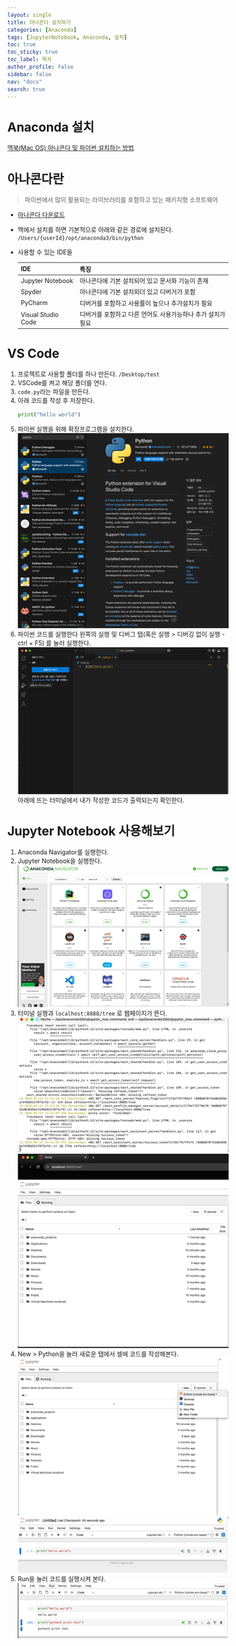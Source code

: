 ```yaml
---
layout: single
title: 아나콘다 설치하기
categories: [Anaconda]
tags: [JupyterNotebook, Anaconda, 설치]
toc: true
toc_sticky: true
toc_label: 목차
author_profile: false
sidebar: false
nav: "docs"
search: true
---
```



# Anaconda 설치

[맥북\(Mac OS\) 아나콘다 및 파이썬 설치하는 방법](https://travislife.tistory.com/26)

# 아나콘다란
> 파이썬에서 많이 활용되는 라이브러리를 포함하고 있는 패키지형 소프트웨어

- [아나콘다 다운로드](https://www.anaconda.com)

- 맥에서 설치를 하면 기본적으로 아래와 같은 경로에 설치된다.
`/Users/{userId}/opt/anaconda3/bin/python`

- 사용할 수 있는 IDE들

  |IDE|특징|
  |---|---|
  |Jupyter Notebook| 아나콘다에 기본 설치되어 있고 문서화 기능이 존재|
  |Spyder| 아나콘다에 기본 설치외더 있고 디버거가 포함|
  |PyCharm|디버거를 포함하고 사용률이 높으나 추가설치가 필요|
  |Visual Studio Code| 디버거를 포함하고 다른 언어도 사용가능하나 추가 설치가 필요|


# VS Code
1. 프로젝트로 사용할 폴더를 하나 만든다. `/Desktop/test`
2. VSCode를 켜고 해당 폴더를 연다.
3. `code.py`라는 파일을 만든다.
4. 아래 코드를 작성 후 저장한다.
   ```python
   print("hello world")
   ```
5. 파이썬 실행을 위해 확장프로그램을 설치한다.
   ![](/assets/images/20250203/anaconda/1.png)
6. 파이썬 코드를 실행한다
   왼쪽의 실행 및 디버그 탭(혹은 실행 > 디버깅 없이 실행 - ctrl + F5) 를 눌러 실행한다.
   ![](/assets/images/20250203/anaconda/2.png)
   아래에 뜨는 터미널에서 내가 작성한 코드가 출력되는지 확인한다.

# Jupyter Notebook 사용해보기
1. Anaconda Navigator를 실행한다.
2. Jupyter Notebook을 실행한다.
   ![](/assets/images/20250203/anaconda/3.png)
3. 터미널 실행과 `localhost:8888/tree` 로 웹페이지가 뜬다.
   ![](/assets/images/20250203/anaconda/4.png)
   ![](/assets/images/20250203/anaconda/5.png)
4. New > Python을 눌러 새로운 탭에서 셀에 코드를 작성해본다.
   ![](/assets/images/20250203/anaconda/6.png)
   ![](/assets/images/20250203/anaconda/7.png)
5. Run을 눌러 코드를 실행시켜 본다.
   ![](/assets/images/20250203/anaconda/8.png)
